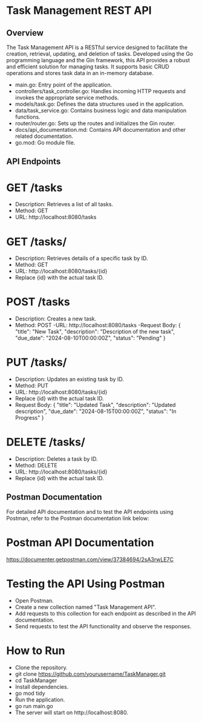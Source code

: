 # Task Management REST API

## Overview

The Task Management API is a RESTful service designed to facilitate the creation, retrieval, updating, and deletion of tasks. Developed using the Go programming language and the Gin framework, this API provides a robust and efficient solution for managing tasks. It supports basic CRUD operations and stores task data in an in-memory database.

* main.go: Entry point of the application.
* controllers/task_controller.go: Handles incoming HTTP requests and invokes the appropriate service methods.
* models/task.go: Defines the data structures used in the application.
* data/task_service.go: Contains business logic and data manipulation functions.
* router/router.go: Sets up the routes and initializes the Gin router.
* docs/api_documentation.md: Contains API documentation and other related documentation.
* go.mod: Go module file.

## API Endpoints

# GET /tasks
- Description: Retrieves a list of all tasks.
- Method: GET
- URL: http://localhost:8080/tasks

# GET /tasks/
- Description: Retrieves details of a specific task by ID.
- Method: GET
- URL: http://localhost:8080/tasks/{id}
- Replace {id} with the actual task ID.

# POST /tasks
- Description: Creates a new task.
- Method: POST
-URL: http://localhost:8080/tasks
-Request Body:
{
  "title": "New Task",
  "description": "Description of the new task",
  "due_date": "2024-08-10T00:00:00Z",
  "status": "Pending"
}

# PUT /tasks/
- Description: Updates an existing task by ID.
- Method: PUT
- URL: http://localhost:8080/tasks/{id}
- Replace {id} with the actual task ID.
- Request Body:
{
  "title": "Updated Task",
  "description": "Updated description",
  "due_date": "2024-08-15T00:00:00Z",
  "status": "In Progress"
}

# DELETE /tasks/
- Description: Deletes a task by ID.
- Method: DELETE
- URL: http://localhost:8080/tasks/{id}
- Replace {id} with the actual task ID.

## Postman Documentation
For detailed API documentation and to test the API endpoints using Postman, refer to the Postman documentation link below:
# Postman API Documentation
https://documenter.getpostman.com/view/37384694/2sA3rwLE7C

# Testing the API Using Postman
* Open Postman.
* Create a new collection named "Task Management API".
* Add requests to this collection for each endpoint as described in the API documentation.
* Send requests to test the API functionality and observe the responses.

# How to Run
* Clone the repository.
* git clone https://github.com/yourusername/TaskManager.git
* cd TaskManager
* Install dependencies.
* go mod tidy
* Run the application.
* go run main.go
* The server will start on http://localhost:8080.

